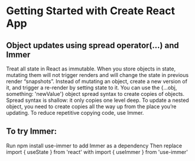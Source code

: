 # Getting Started with Create React App

## Object updates using spread operator(...) and Immer
Treat all state in React as immutable.
When you store objects in state, mutating them will not trigger renders and will change the state in previous render “snapshots”.
Instead of mutating an object, create a new version of it, and trigger a re-render by setting state to it.
You can use the {...obj, something: 'newValue'} object spread syntax to create copies of objects.
Spread syntax is shallow: it only copies one level deep.
To update a nested object, you need to create copies all the way up from the place you’re updating.
To reduce repetitive copying code, use Immer.


## To try Immer:
Run npm install use-immer to add Immer as a dependency
Then replace import { useState } from 'react' with import { useImmer } from 'use-immer'